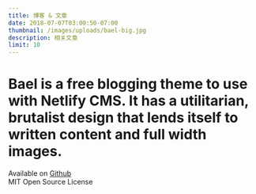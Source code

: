 ```yaml
---
title: 博客 & 文章
date: 2018-07-07T03:00:50-07:00
thumbnail: /images/uploads/bael-big.jpg
description: 相关文章
limit: 10
---
```

# Bael is a free blogging theme to use with Netlify CMS. It has a utilitarian, brutalist design that lends itself to written content and full width images.

Available on [Github](https://github.com/jake-101/bael-template)   
MIT Open Source License
